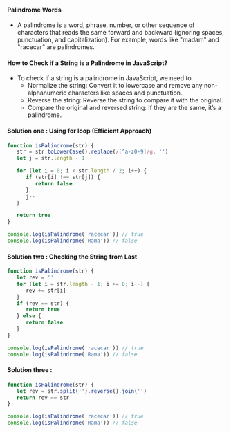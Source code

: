 #### Palindrome Words

-  A palindrome is a word, phrase, number, or other sequence of characters that reads the same forward and backward (ignoring spaces, punctuation, and capitalization). For example, words like "madam" and "racecar" are palindromes.

#### How to Check if a String is a Palindrome in JavaScript?

-  To check if a string is a palindrome in JavaScript, we need to
   -  Normalize the string: Convert it to lowercase and remove any non-alphanumeric characters like spaces and punctuation.
   -  Reverse the string: Reverse the string to compare it with the original.
   -  Compare the original and reversed string: If they are the same, it’s a palindrome.

#### Solution one : Using for loop (Efficient Approach)

```js
function isPalindrome(str) {
   str = str.toLowerCase().replace(/[^a-z0-9]/g, '')
   let j = str.length - 1

   for (let i = 0; i < str.length / 2; i++) {
      if (str[i] !== str[j]) {
         return false
      }
      j--
   }

   return true
}

console.log(isPalindrome('racecar')) // true
console.log(isPalindrome('Rama')) // false
```

#### Solution two : Checking the String from Last

```js
function isPalindrome(str) {
   let rev = ''
   for (let i = str.length - 1; i >= 0; i--) {
      rev += str[i]
   }
   if (rev == str) {
      return true
   } else {
      return false
   }
}

console.log(isPalindrome('racecar')) // true
console.log(isPalindrome('Rama')) // false
```

#### Solution three :

```js
function isPalindrome(str) {
   let rev = str.split('').reverse().join('')
   return rev == str
}

console.log(isPalindrome('racecar')) // true
console.log(isPalindrome('Rama')) // false
```
